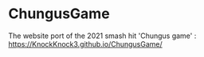 # ChungusGame
The website port of the 2021 smash hit 'Chungus game' : https://KnockKnock3.github.io/ChungusGame/
